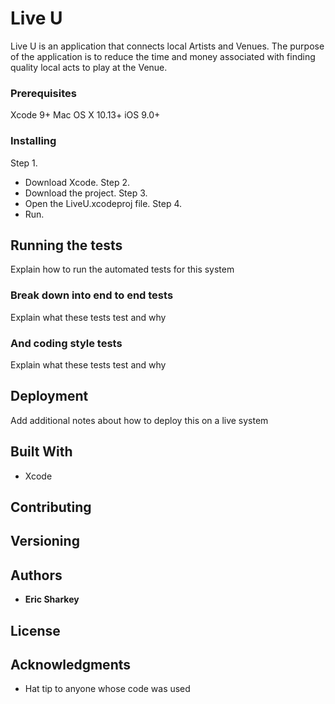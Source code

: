 # Live U

Live U is an application that connects local Artists and Venues. The purpose of the application is to reduce the time and money associated with finding quality local acts to play at the Venue.

### Prerequisites

Xcode 9+
Mac OS X 10.13+
iOS 9.0+

### Installing

Step 1. 
* Download Xcode.
Step 2.
* Download the project.
Step 3.
* Open the LiveU.xcodeproj file.
Step 4.
* Run.

## Running the tests

Explain how to run the automated tests for this system

### Break down into end to end tests

Explain what these tests test and why

### And coding style tests

Explain what these tests test and why


## Deployment

Add additional notes about how to deploy this on a live system

## Built With

* Xcode

## Contributing


## Versioning


## Authors

* **Eric Sharkey**

## License


## Acknowledgments

* Hat tip to anyone whose code was used


